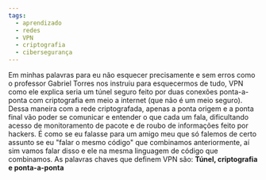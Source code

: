 ```yaml
---
tags:
  - aprendizado
  - redes
  - VPN
  - criptografia
  - cibersegurança
---
```


Em minhas palavras para eu não esquecer precisamente e sem erros como o professor Gabriel Torres nos instruiu para esquecermos de tudo, VPN como ele explica seria um túnel seguro feito por duas conexões ponta-a-ponta com criptografia em meio a internet (que não é um meio seguro). Dessa maneira com a rede criptografada, apenas a ponta origem e a ponta final vão poder se comunicar e entender o que cada um fala, dificultando acesso de monitoramento de pacote e de roubo de informações feito por hackers. É como se eu falasse para um amigo meu que só falemos de certo assunto se eu "falar o mesmo código" que combinamos anteriormente, aí sim vamos falar disso e ele na mesma linguagem de código que combinamos. As palavras chaves que definem VPN são: **Túnel, criptografia e ponta-a-ponta**